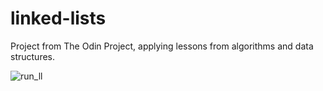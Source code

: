 # linked-lists
Project from The Odin Project, applying lessons from algorithms and data structures.


![run_ll](https://user-images.githubusercontent.com/31606901/183150508-783596d4-7341-473a-99fd-b1f53380664e.gif)
